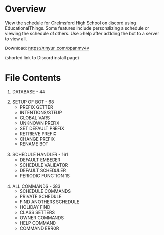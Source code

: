 # Overview

View the schedule for Chelmsford High School on discord using EducationalThings. Some features include personalizing a schedule or viewing the schedule of others. Use >help after addding the bot to a server to view all.

Download: https://tinyurl.com/bpanmv4v

(shorted link to Discord install page)

# File Contents

1. DATABASE - 44<br/><br/>
2. SETUP OF BOT - 68
   - PREFIX GETTER
   - INTENTIONS/STEUP
   - GLOBAL VARS
   - UNKNOWN PREFIX
   - SET DEFAULT PREFIX
   - RETRIEVE PREFIX
   - CHANGE PREFIX
   - RENAME BOT <br/><br/>
3. SCHEDULE HANDLER - 161
   - DEFAULT EMBEDER
   - SCHEDULE VALIDATOR
   - DEFAULT SCHEDULER
   - PERIODIC FUNCTION 1S <br/><br/>
4. ALL COMMANDS - 383
   - SCHEDULE COMMANDS
   - PRIVATE SCHEDULE
   - FIND ANOTHERS SCHEDULE
   - HOLIDAY FIND
   - CLASS SETTERS
   - OWNER COMMANDS
   - HELP COMMAND
   - COMMAND ERROR
